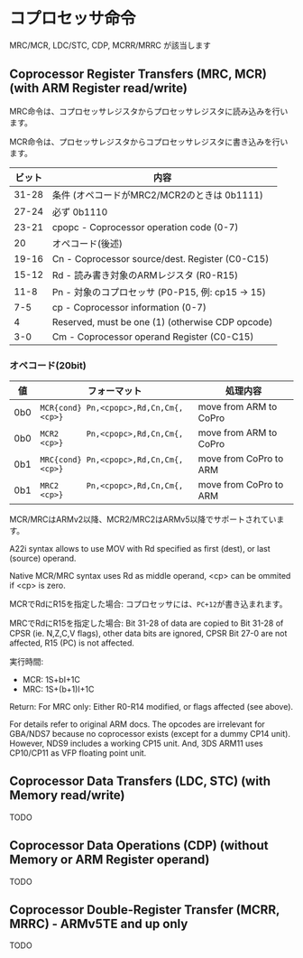 # コプロセッサ命令

MRC/MCR, LDC/STC, CDP, MCRR/MRRC が該当します

## Coprocessor Register Transfers (MRC, MCR) (with ARM Register read/write)

MRC命令は、コプロセッサレジスタからプロセッサレジスタに読み込みを行います。

MCR命令は、プロセッサレジスタからコプロセッサレジスタに書き込みを行います。

 ビット | 内容
---- | ---- 
31-28 | 条件 (オペコードがMRC2/MCR2のときは 0b1111)
27-24 | 必ず 0b1110
23-21 | cpopc - Coprocessor operation code (0-7)
20 | オペコード(後述)
19-16 | Cn - Coprocessor source/dest. Register  (C0-C15)
15-12 | Rd - 読み書き対象のARMレジスタ    (R0-R15)
11-8  | Pn - 対象のコプロセッサ (P0-P15, 例: cp15 -> 15)
7-5   | cp - Coprocessor information            (0-7)
4     | Reserved, must be one (1) (otherwise CDP opcode)
3-0   | Cm - Coprocessor operand Register       (C0-C15)

### オペコード(20bit)

 値  |  フォーマット | 処理内容
---- | ---- | ----
0b0 | `MCR{cond} Pn,<cpopc>,Rd,Cn,Cm{,<cp>}` | move from ARM to CoPro
0b0 | `MCR2      Pn,<cpopc>,Rd,Cn,Cm{,<cp>}` | move from ARM to CoPro
0b1 | `MRC{cond} Pn,<cpopc>,Rd,Cn,Cm{,<cp>}` | move from CoPro to ARM
0b1 | `MRC2      Pn,<cpopc>,Rd,Cn,Cm{,<cp>}` | move from CoPro to ARM

MCR/MRCはARMv2以降、MCR2/MRC2はARMv5以降でサポートされています。

A22i syntax allows to use MOV with Rd specified as first (dest), or last (source) operand. 

Native MCR/MRC syntax uses Rd as middle operand, \<cp\> can be ommited if \<cp\> is zero.

MCRでRdにR15を指定した場合: コプロセッサには、`PC+12`が書き込まれます。

MRCでRdにR15を指定した場合: Bit 31-28 of data are copied to Bit 31-28 of CPSR (ie. N,Z,C,V flags), other data bits are ignored, CPSR Bit 27-0 are not affected, R15 (PC) is not affected.

実行時間:

- MCR: 1S+bI+1C
- MRC: 1S+(b+1)I+1C

Return: For MRC only: Either R0-R14 modified, or flags affected (see above).

For details refer to original ARM docs. The opcodes are irrelevant for GBA/NDS7 because no coprocessor exists (except for a dummy CP14 unit). However, NDS9 includes a working CP15 unit. And, 3DS ARM11 uses CP10/CP11 as VFP floating point unit.

## Coprocessor Data Transfers (LDC, STC) (with Memory read/write)

TODO

## Coprocessor Data Operations (CDP) (without Memory or ARM Register operand)

TODO

## Coprocessor Double-Register Transfer (MCRR, MRRC) - ARMv5TE and up only

TODO


